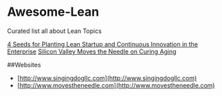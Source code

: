 # Awesome-Lean
Curated list all about Lean Topics

[4 Seeds for Planting Lean Startup and Continuous Innovation in the Enterprise](http://www.movestheneedle.com/4-seeds-for-planting-lean-startup-and-continuous-innovation-in-the-enterprise/)
[Silicon Valley Moves the Needle on Curing Aging](http://www.singingdogllc.com/980/lean-startup-breakthrough-innovation-in-large-enterprises/)

##Websites
 - [http://www.singingdogllc.com](http://www.singingdogllc.com)
 - [http://www.movestheneedle.com](http://www.movestheneedle.com)


